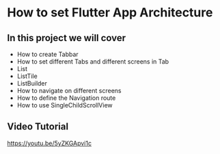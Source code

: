 # How to set Flutter App Architecture


## In this project we will cover

- How to create Tabbar
- How to set different Tabs and different screens in Tab
- List
- ListTile
- ListBuilder
- How to navigate on different screens
- How to define the Navigation route
- How to use SingleChildScrollView


## Video Tutorial


https://youtu.be/5yZKGApvi1c
